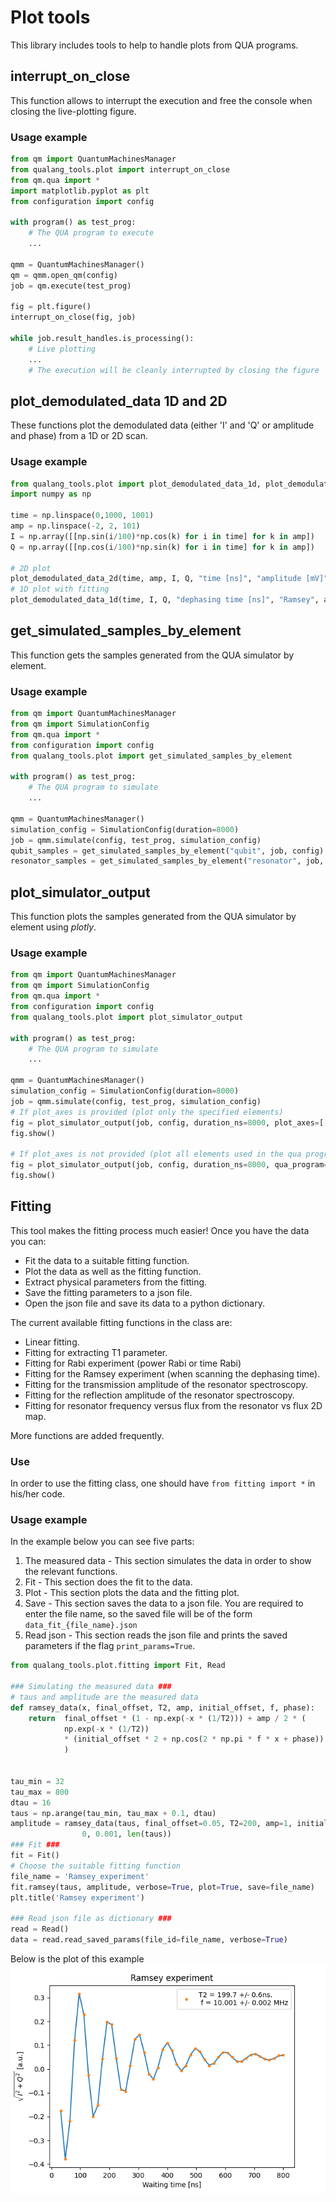 # Plot tools
This library includes tools to help to handle plots from QUA programs.

## interrupt_on_close
This function allows to interrupt the execution and free the console when closing the live-plotting figure.

### Usage example

```python
from qm import QuantumMachinesManager
from qualang_tools.plot import interrupt_on_close
from qm.qua import *
import matplotlib.pyplot as plt
from configuration import config

with program() as test_prog:
    # The QUA program to execute
    ...

qmm = QuantumMachinesManager()
qm = qmm.open_qm(config)
job = qm.execute(test_prog)

fig = plt.figure()
interrupt_on_close(fig, job)

while job.result_handles.is_processing():
    # Live plotting
    ...
    # The execution will be cleanly interrupted by closing the figure
```

## plot_demodulated_data 1D and 2D
These functions plot the demodulated data (either 'I' and 'Q' or amplitude and phase) from a 1D or 2D scan.

### Usage example

```python
from qualang_tools.plot import plot_demodulated_data_1d, plot_demodulated_data_2d
import numpy as np

time = np.linspace(0,1000, 1001)
amp = np.linspace(-2, 2, 101)
I = np.array([[np.sin(i/100)*np.cos(k) for i in time] for k in amp])
Q = np.array([[np.cos(i/100)*np.sin(k) for i in time] for k in amp])

# 2D plot
plot_demodulated_data_2d(time, amp, I, Q, "time [ns]", "amplitude [mV]", "2D map", amp_and_phase=True, plot_options={"cmap": "magma"})
# 1D plot with fitting
plot_demodulated_data_1d(time, I, Q, "dephasing time [ns]", "Ramsey", amp_and_phase=True, fit="ramsey", plot_options={"marker": "."})
```

## get_simulated_samples_by_element
This function gets the samples generated from the QUA simulator by element.

### Usage example

```python
from qm import QuantumMachinesManager
from qm import SimulationConfig
from qm.qua import *
from configuration import config
from qualang_tools.plot import get_simulated_samples_by_element

with program() as test_prog:
    # The QUA program to simulate
    ...

qmm = QuantumMachinesManager()
simulation_config = SimulationConfig(duration=8000)
job = qmm.simulate(config, test_prog, simulation_config)
qubit_samples = get_simulated_samples_by_element("qubit", job, config)
resonator_samples = get_simulated_samples_by_element("resonator", job, config)
```


## plot_simulator_output
This function plots the samples generated from the QUA simulator by element using *plotly*.

### Usage example

```python
from qm import QuantumMachinesManager
from qm import SimulationConfig
from qm.qua import *
from configuration import config
from qualang_tools.plot import plot_simulator_output

with program() as test_prog:
    # The QUA program to simulate
    ...

qmm = QuantumMachinesManager()
simulation_config = SimulationConfig(duration=8000)
job = qmm.simulate(config, test_prog, simulation_config)
# If plot_axes is provided (plot only the specified elements)
fig = plot_simulator_output(job, config, duration_ns=8000, plot_axes=[["RF"],["qubit"]])
fig.show()

# If plot_axes is not provided (plot all elements used in the qua program in their own axis)
fig = plot_simulator_output(job, config, duration_ns=8000, qua_program=test_prog)
fig.show()
```

## Fitting 
This tool makes the fitting process much easier! Once you have the data you can:

* Fit the data to a suitable fitting function.
* Plot the data as well as the fitting function.
* Extract physical parameters from the fitting.
* Save the fitting parameters to a json file.
* Open the json file and save its data to a python dictionary.

The current available fitting functions in the class are:

* Linear fitting.
* Fitting for extracting T1 parameter.
* Fitting for Rabi experiment (power Rabi or time Rabi)
* Fitting for the Ramsey experiment (when scanning the dephasing time).
* Fitting for the transmission amplitude of the resonator spectroscopy.
* Fitting for the reflection amplitude of the resonator spectroscopy.
* Fitting for resonator frequency versus flux from the resonator vs flux 2D map.

More functions are added frequently. 

### Use
In order to use the fitting class, one should have `from fitting import *` in his/her code.
 
### Usage example
In the example below you can see five parts:
1. The measured data - This section simulates the data in order to show the relevant functions.
2. Fit - This section does the fit to the data.
3. Plot - This section plots the data and the fitting plot.
4. Save - This section saves the data to a json file. You are required to enter the file name, so the saved file will be of the form `data_fit_{file_name}.json` 
5. Read json - This section reads the json file and prints the saved parameters if the flag `print_params=True`.

```python
from qualang_tools.plot.fitting import Fit, Read

### Simulating the measured data ###
# taus and amplitude are the measured data
def ramsey_data(x, final_offset, T2, amp, initial_offset, f, phase):
    return  final_offset * (1 - np.exp(-x * (1/T2))) + amp / 2 * (
            np.exp(-x * (1/T2))
            * (initial_offset * 2 + np.cos(2 * np.pi * f * x + phase))
            )


tau_min = 32
tau_max = 800
dtau = 16
taus = np.arange(tau_min, tau_max + 0.1, dtau)
amplitude = ramsey_data(taus, final_offset=0.05, T2=200, amp=1, initial_offset=0, f=10e-3, phase=0) + np.random.normal(
                0, 0.001, len(taus))
### Fit ###
fit = Fit()
# Choose the suitable fitting function
file_name = 'Ramsey_experiment'
fit.ramsey(taus, amplitude, verbose=True, plot=True, save=file_name)
plt.title('Ramsey experiment')

### Read json file as dictionary ###
read = Read()
data = read.read_saved_params(file_id=file_name, verbose=True)


```

Below is the plot of this example
![fitting_example](example.PNG)
